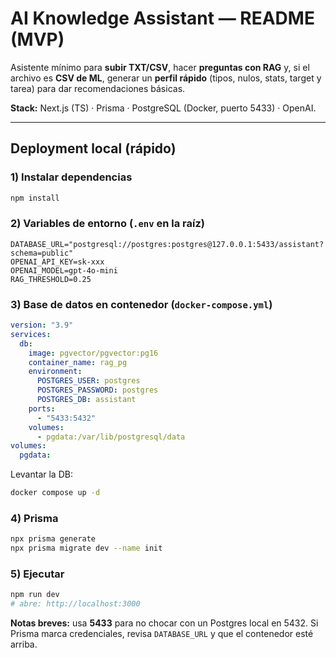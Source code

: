 # AI Knowledge Assistant — README (MVP)

Asistente mínimo para **subir TXT/CSV**, hacer **preguntas con RAG** y, si el archivo es **CSV de ML**, generar un **perfil rápido** (tipos, nulos, stats, target y tarea) para dar recomendaciones básicas.

**Stack:** Next.js (TS) · Prisma · PostgreSQL (Docker, puerto 5433) · OpenAI.

---

## Deployment local (rápido)

### 1) Instalar dependencias

```bash
npm install
```

### 2) Variables de entorno (`.env` en la raíz)

```env
DATABASE_URL="postgresql://postgres:postgres@127.0.0.1:5433/assistant?schema=public"
OPENAI_API_KEY=sk-xxx
OPENAI_MODEL=gpt-4o-mini
RAG_THRESHOLD=0.25
```

### 3) Base de datos en contenedor (`docker-compose.yml`)

```yaml
version: "3.9"
services:
  db:
    image: pgvector/pgvector:pg16
    container_name: rag_pg
    environment:
      POSTGRES_USER: postgres
      POSTGRES_PASSWORD: postgres
      POSTGRES_DB: assistant
    ports:
      - "5433:5432"
    volumes:
      - pgdata:/var/lib/postgresql/data
volumes:
  pgdata:
```

Levantar la DB:

```bash
docker compose up -d
```

### 4) Prisma

```bash
npx prisma generate
npx prisma migrate dev --name init
```

### 5) Ejecutar

```bash
npm run dev
# abre: http://localhost:3000
```

**Notas breves:** usa **5433** para no chocar con un Postgres local en 5432. Si Prisma marca credenciales, revisa `DATABASE_URL` y que el contenedor esté arriba.
